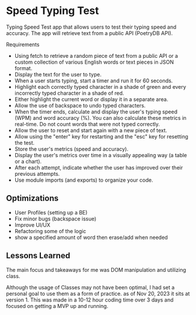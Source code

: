 
# Speed Typing Test


Typing Speed Test app that allows users to test their typing speed and accuracy. The app will retrieve text from a public API (PoetryDB API). 

Requirements
- Using fetch to retrieve a random piece of text from a public API or a custom collection of various English words or text pieces in JSON format.
- Display the text for the user to type.
- When a user starts typing, start a timer and run it for 60 seconds.
- Highlight each correctly typed character in a shade of green and every incorrectly typed character in a shade of red.
- Either highlight the current word or display it in a separate area.
- Allow the use of backspace to undo typed characters.
- When the timer ends, calculate and display the user's typing speed (WPM) and word accuracy (%). You can also calculate these metrics in real-time. Do not count words that were not typed correctly.
- Allow the user to reset and start again with a new piece of text.
- Allow using the "enter" key for restarting and the "esc" key for resetting the test.
- Store the user's metrics (speed and accuracy).
- Display the user's metrics over time in a visually appealing way (a table or a chart).
- After each attempt, indicate whether the user has improved over their previous attempts.
- Use module imports (and exports) to organize your code.

## Optimizations

- User Profiles (setting up a BE)
- Fix minor bugs (backspace issue)
- Improve UI/UX
- Refactoring some of the logic
- show a specified amount of word then erase/add when needed


## Lessons Learned

The main focus and takeaways for me was DOM manipulation and utilizing class.

Although the usage of Classes may not have been optimal, I had set a personal goal to use them as a form of practice.
as of Nov 20, 2023 it sits at version 1. This was made in a 10-12 hour coding time over 3 days and focused on getting a MVP up and running.
